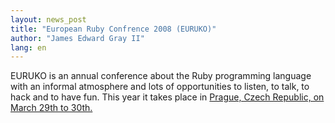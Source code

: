 ```yaml
---
layout: news_post
title: "European Ruby Confrence 2008 (EURUKO)"
author: "James Edward Gray II"
lang: en
---
```


EURUKO is an annual conference about the Ruby programming language with
an informal atmosphere and lots of opportunities to listen, to talk, to
hack and to have fun. This year it takes place in [Prague, Czech
Republic, on March 29th to 30th.][1]



[1]: http://www.euruko2008.org/
